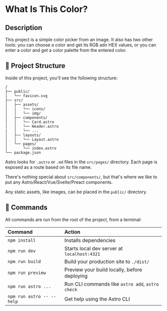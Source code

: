 # What Is This Color?

Description
---------------------------------------------
This project is a simple color picker from an image. It also has two other tools: you can choose a color and get its RGB adn HEX values, or you can enter a color and get a color palette from the entered color. 

## 🚀 Project Structure

Inside of this project, you'll see the following structure:

```text
/
├── public/
│   └── favicon.svg
├── src/
│   ├── assets/
│   │   └── icons/
│   │   └── img/
│   ├── components/
│   │   └── Card.astro
|   │   └── Header.astro
|   │   └── ...
│   ├── layouts/
│   │   └── Layout.astro
│   └── pages/
│       └── index.astro
└── package.json
```

Astro looks for `.astro` or `.md` files in the `src/pages/` directory. Each page is exposed as a route based on its file name.

There's nothing special about `src/components/`, but that's where we like to put any Astro/React/Vue/Svelte/Preact components.

Any static assets, like images, can be placed in the `public/` directory.

## 🧞 Commands

All commands are run from the root of the project, from a terminal:

| Command                   | Action                                           |
| :------------------------ | :----------------------------------------------- |
| `npm install`             | Installs dependencies                            |
| `npm run dev`             | Starts local dev server at `localhost:4321`      |
| `npm run build`           | Build your production site to `./dist/`          |
| `npm run preview`         | Preview your build locally, before deploying     |
| `npm run astro ...`       | Run CLI commands like `astro add`, `astro check` |
| `npm run astro -- --help` | Get help using the Astro CLI                     |
